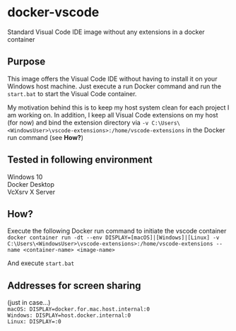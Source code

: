 # docker-vscode
Standard Visual Code IDE image without any extensions in a docker container

## Purpose
This image offers the Visual Code IDE without having to install it on your Windows host machine. Just execute a run Docker command and run the ```start.bat``` to start the Visual Code container.<br>

My motivation behind this is to keep my host system clean for each project I am working on. In addition, I keep all Visual Code extensions on my host (for now) and bind the extension directory via  ```-v C:\Users\<WindowsUser>\vscode-extensions>:/home/vscode-extensions``` in the Docker run command (see <b>How?</b>)

## Tested in following environment
Windows 10<br>
Docker Desktop <br> 
VcXsrv X Server <br>

## How?
Execute the following Docker run command to initiate the vscode container<br>
```docker container run -dt --env DISPLAY=[macOS]|[Windows]|[Linux] -v C:\Users\<WindowsUser>\vscode-extensions>:/home/vscode-extensions --name <container-name> <image-name>```<br>

And execute ```start.bat```

## Addresses for screen sharing
(just in case...)<br>
```macOS: DISPLAY=docker.for.mac.host.internal:0```<br>
```Windows: DISPLAY=host.docker.internal:0```<br>
```Linux: DISPLAY=:0```
